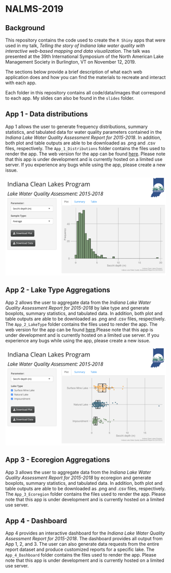 # NALMS-2019 

## Background 

This repository contains the code used to create the `R Shiny` apps that were used in my talk, *Telling the story of Indiana lake water quality with interactive web-based mapping and data visualization*.  The talk was presented at the 39th International Symposium of the North American Lake Management Society in Burlington, VT on November 12, 2019.  

The sections below provide a brief description of what each web application does and how you can find the materials to recreate and interact with each app.  

Each folder in this repository contains all code/data/images that correspond to each app. My slides can also be found in the `slides` folder. 

## App 1 - Data distributions 

App 1 allows the user to generate frequency distributions, summary statistics, and tabulated data for water quality parameters contained in the *Indiana Lake Water Quality Assessment Report for 2015-2018*.  In addition, both plot and table outputs are able to be downloaded as .png and .csv files, respectively.  The `App_1_Distributions` folder contains the files used to render the app.  The web version for the app can be found [here](https://corysauve.shinyapps.io/nalms_distributions/).  Please note that this app is under development and is currently hosted on a limited use server.  If you experience any bugs while using the app, please create a new issue. 

![alt text](https://github.com/corysauve/NALMS-2019/blob/master/readme_pics/app1_dist.png)

## App 2 - Lake Type Aggregations 

App 2 allows the user to aggregate data from the *Indiana Lake Water Quality Assessment Report for 2015-2018* by lake type and generate boxplots, summary statistics, and tabulated data.  In addition, both plot and table outputs are able to be downloaded as .png and .csv files, respectively.  The `App_2_LakeType` folder contains the files used to render the app. The web version for the app can be found [here](https://corysauve.shinyapps.io/nalms_laketype/).Please note that this app is under development and is currently hosted on a limited use server.  If you experience any bugs while using the app, please create a new issue. 

![alt text](https://github.com/corysauve/NALMS-2019/blob/master/readme_pics/app2_laketype.png)

## App 3 - Ecoregion Aggregations 

App 3 allows the user to aggregate data from the *Indiana Lake Water Quality Assessment Report for 2015-2018* by ecoregion and generate boxplots, summary statistics, and tabulated data.  In addition, both plot and table outputs are able to be downloaded as .png and .csv files, respectively.  The `App_3_Ecoregion` folder contains the files used to render the app. Please note that this app is under development and is currently hosted on a limited use server.  

## App 4 - Dashboard 

App 4 provides an interactive dashboard for the *Indiana Lake Water Quality Assessment Report for 2015-2018*.  The dashboard provides all output from App 1, 2, and 3.  The user can also generate data requests from the entire report dataset and produce customized reports for a specific lake.  The `App_4_Dashboard` folder contains the files used to render the app. Please note that this app is under development and is currently hosted on a limited use server.  
